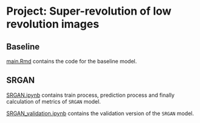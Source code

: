# Project: Super-revolution of low revolution images

## Baseline
[main.Rmd](https://github.com/TZstatsADS/Spring2019-Proj3-grp12/blob/master/doc/main.Rmd) contains the code for the baseline model.



## SRGAN
[SRGAN.ipynb](https://github.com/TZstatsADS/Spring2019-Proj3-grp12/blob/master/doc/SRGAN.ipynb) contains train process, prediction process and finally calculation of metrics of `SRGAN` model.

[SRGAN_validation.ipynb](https://github.com/TZstatsADS/Spring2019-Proj3-grp12/blob/master/doc/SRGAN_validation.ipynb) contains the validation  version of the `SRGAN` model.

